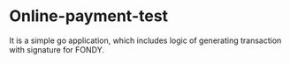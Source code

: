 # Online-payment-test
It is a simple go application, which includes logic of generating transaction with signature for FONDY.


